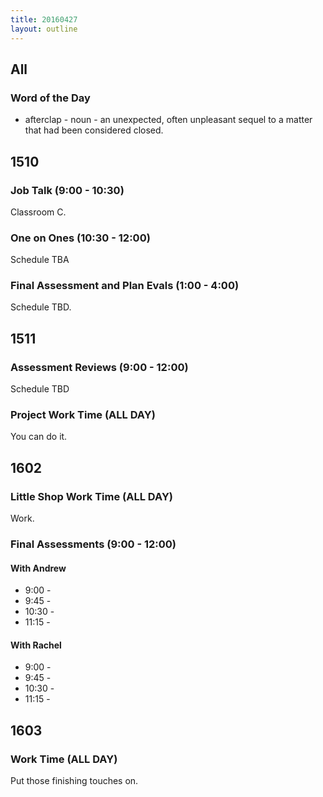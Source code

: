 ```yaml
---
title: 20160427
layout: outline
---
```


## All

### Word of the Day
* afterclap - noun - an unexpected, often unpleasant sequel to a matter that
had been considered closed.


## 1510

### Job Talk (9:00 - 10:30)

Classroom C.

### One on Ones (10:30 - 12:00)

Schedule TBA

### Final Assessment and Plan Evals (1:00 - 4:00)

Schedule TBD.


## 1511

### Assessment Reviews (9:00 - 12:00)

Schedule TBD

### Project Work Time (ALL DAY)

You can do it.


## 1602

### Little Shop Work Time (ALL DAY)

Work.

### Final Assessments (9:00 - 12:00)

#### With Andrew
* 9:00 -
* 9:45 -
* 10:30 -
* 11:15 -

#### With Rachel
* 9:00 -
* 9:45 -
* 10:30 -
* 11:15 -


## 1603

### Work Time (ALL DAY)

Put those finishing touches on.


